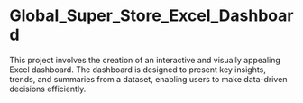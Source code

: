 # Global_Super_Store_Excel_Dashboard
This project involves the creation of an interactive and visually appealing Excel dashboard. The dashboard is designed to present key insights, trends, and summaries from a dataset, enabling users to make data-driven decisions efficiently.

